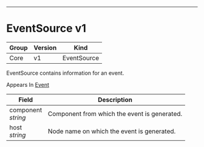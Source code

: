 

-----------
# EventSource v1



Group        | Version     | Kind
------------ | ---------- | -----------
Core | v1 | EventSource







EventSource contains information for an event.

<aside class="notice">
Appears In <a href="#event-v1">Event</a> </aside>

Field        | Description
------------ | -----------
component <br /> *string*  | Component from which the event is generated.
host <br /> *string*  | Node name on which the event is generated.






